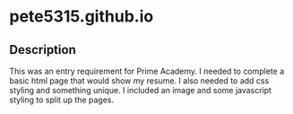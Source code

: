 # pete5315.github.io

## Description
This was an entry requirement for Prime Academy. I needed to complete a basic html page that would show my resume. I also needed to add css styling and something unique. I included an image and some javascript styling to split up the pages.
